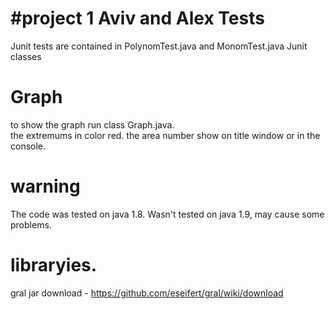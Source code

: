 #project 1 Aviv and Alex
Tests
========
Junit tests are contained in PolynomTest.java and MonomTest.java Junit classes

Graph
========
to show the graph run class Graph.java.<br/>
the extremums in color red.
the area number show on title window or in the console.

warning
========
The code was tested on java 1.8. Wasn't tested on java 1.9, may cause some problems.



libraryies.
========
gral jar download - https://github.com/eseifert/gral/wiki/download
